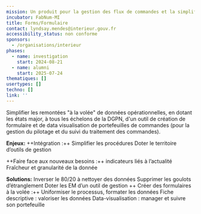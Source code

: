 ```yaml
---
mission: Un produit pour la gestion des flux de commandes et la simplification des processus de remontée de données manuelles.
incubator: FabNum-MI
title: Forms/Formulaire
contact: lyndsay.mendes@interieur.gouv.fr
accessibility_status: non conforme
sponsors:
  - /organisations/interieur
phases:
  - name: investigation
    start: 2024-08-21
  - name: alumni
    start: 2025-07-24
thematiques: []
usertypes: []
techno: []
link: ''
---
```

Simplifier les remontées "à la volée" de données opérationnelles, 
en dotant les états major, à tous les échelons de la DGPN, d'un outil de création de formulaire et de data visualisation de portefeuilles de commandes (pour la gestion du pilotage et du suivi du traitement des commandes).


**Enjeux:**
++Intégration :++
Simplifier les procédures
Doter le territoire d’outils de gestion

++Faire face aux nouveaux besoins :++
indicateurs liés à l’actualité  
Fraîcheur et granularité de la donnée

**Solutions:**
Inverser le 80/20 à nettoyer des données
Supprimer les goulots d’étranglement
Doter les EM d’un outil de gestion
++
Créer des formulaires à la volée :++
Uniformiser le processus, formater les données
Fiche descriptive : valoriser les données
Data-visualisation : manager et suivre son portefeuille
 




